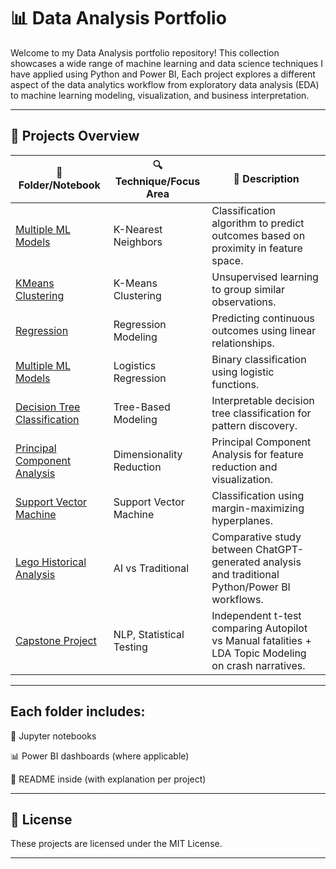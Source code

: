 # 📊 Data Analysis Portfolio

Welcome to my Data Analysis portfolio repository! This collection showcases a wide range of machine learning and data science techniques I have applied using Python and Power BI, Each project explores a different aspect of the data analytics workflow from exploratory data analysis (EDA) to machine learning modeling, visualization, and business interpretation.

---

## 🧠 Projects Overview

| 📁 Folder/Notebook | 🔍 Technique/Focus Area | 📌 Description |
|-------------------|------------------------|----------------|
| [Multiple ML Models](./Multiple%20ML%20Models) | K-Nearest Neighbors | Classification algorithm to predict outcomes based on proximity in feature space. |
| [KMeans Clustering](./KMeans%20Clustering) | K-Means Clustering | Unsupervised learning to group similar observations. |
| [Regression](./Regression) | Regression Modeling | Predicting continuous outcomes using linear relationships. |
| [Multiple ML Models](./Multiple%20ML%20Models) | Logistics Regression | Binary classification using logistic functions. |
| [Decision Tree Classification](./Decision%20Tree%20Classification) | Tree-Based Modeling | Interpretable decision tree classification for pattern discovery. |
| [Principal Component Analysis](./Principal%20Component%20Analysis) | Dimensionality Reduction | Principal Component Analysis for feature reduction and visualization. |
| [Support Vector Machine](./Support%20Vector%20Machine) | Support Vector Machine | Classification using margin-maximizing hyperplanes. |
| [Lego Historical Analysis](./Lego%20Historical%20Analysis) | AI vs Traditional | Comparative study between ChatGPT-generated analysis and traditional Python/Power BI workflows. |
| [Capstone Project](./Capstone%20Project) | NLP, Statistical Testing | Independent t-test comparing Autopilot vs Manual fatalities + LDA Topic Modeling on crash narratives. |

---

## Each folder includes:

📘 Jupyter notebooks

📊 Power BI dashboards (where applicable)

📄 README inside (with explanation per project)

---

## 🧾 License
These projects are licensed under the MIT License.

---
